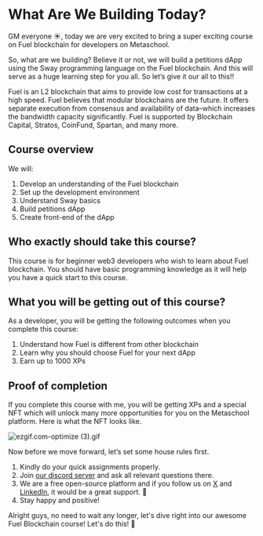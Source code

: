 # What Are We Building Today?

GM everyone ☀️, today we are very excited to bring a super exciting course on Fuel blockchain for developers on Metaschool.

So, what are we building? Believe it or not, we will build a petitions dApp using the Sway programming language on the Fuel blockchain. And this will serve as a huge learning step for you all. So let’s give it our all to this!!

Fuel is an L2 blockchain that aims to provide low cost for transactions at a high speed. Fuel believes that modular blockchains are the future. It offers separate execution from consensus and availability of data–which increases the bandwidth capacity significantly. Fuel is supported by Blockchain Capital, Stratos, CoinFund, Spartan, and many more.

## Course overview

We will:

1. Develop an understanding of the Fuel blockchain
2. Set up the development environment
3. Understand Sway basics
4. Build petitions dApp
5. Create front-end of the dApp

## Who exactly should take this course?

This course is for beginner web3 developers who wish to learn about Fuel blockchain. You should have basic programming knowledge as it will help you have a quick start to this course. 

## What you will be getting out of this course?

As a developer, you will be getting the following outcomes when you complete this course:

1. Understand how Fuel is different from other blockchain
2. Learn why you should choose Fuel for your next dApp
3. Earn up to 1000 XPs

## Proof of completion

If you complete this course with me, you will be getting XPs and a special NFT which will unlock many more opportunities for you on the Metaschool platform. Here is what the NFT looks like.

![ezgif.com-optimize (3).gif](https://github.com/0xmetaschool/Learning-Projects/blob/main/assests_for_all/course%20NFT.gif?raw=true)

Now before we move forward, let’s set some house rules first.
1. Kindly do your quick assignments properly.
2. Join [our discord server](https://discord.gg/vbVMUwXWgc) and ask all relevant questions there.
3. We are a free open-source platform and if you follow us on [X](https://bit.ly/petition-dapp-fuel-twitter) and [LinkedIn](https://bit.ly/petition-dapp-fuel-linkedin), it would be a great support.  🫣
4. Stay happy and positive!

Alright guys, no need to wait any longer, let's dive right into our awesome Fuel Blockchain course! Let's do this! 🙌
